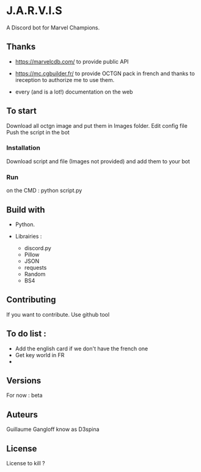# J.A.R.V.I.S

A Discord bot for Marvel Champions.

## Thanks

- https://marvelcdb.com/ to provide public API
- https://mc.cgbuilder.fr/ to provide OCTGN pack in french and thanks to ireception to authorize me to use them.

- every (and is a lot!) documentation on the web

## To start

Download all octgn image and put them in Images folder.
Edit config file
Push the script in the bot

### Installation

Download script and file (Images not provided) and add them to your bot

### Run

on the CMD : python script.py

## Build with

- Python.

- Librairies :
  - discord.py
  - Pillow
  - JSON
  - requests
  - Random
  - BS4

## Contributing

If you want to contribute. Use github tool

## To do list :
  - Add the english card if we don't have the french one
  - Get key world in FR
  - 
## Versions

For now :
  beta

## Auteurs

Guillaume Gangloff know as D3spina

## License

License to kill ?


